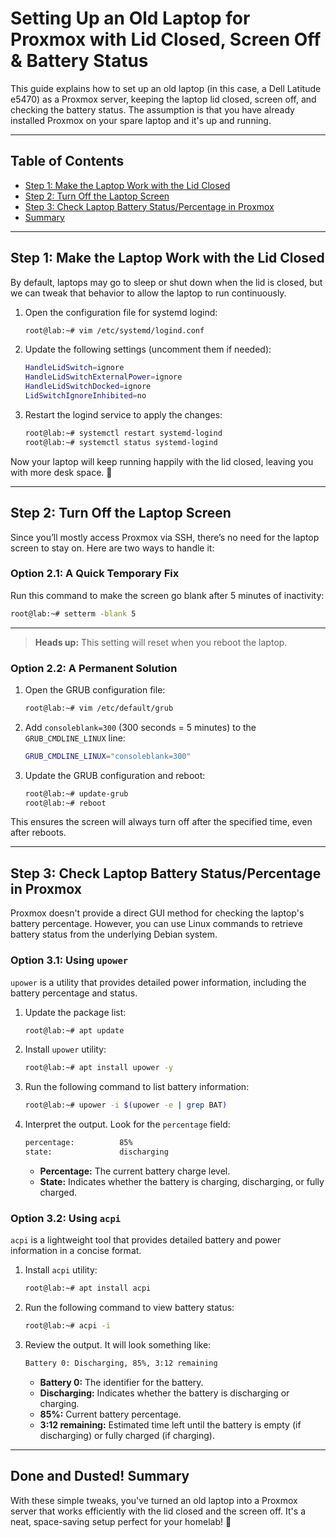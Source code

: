 # Setting Up an Old Laptop for Proxmox with Lid Closed, Screen Off & Battery Status

This guide explains how to set up an old laptop (in this case, a Dell Latitude e5470) as a Proxmox server, keeping the 
laptop lid closed, screen off, and checking the battery status. 
The assumption is that you have already installed Proxmox on your spare laptop and it's up and running.

---

## Table of Contents
- [Step 1: Make the Laptop Work with the Lid Closed](#step-1-make-the-laptop-work-with-the-lid-closed)
- [Step 2: Turn Off the Laptop Screen](#step-2-turn-off-the-laptop-screen)
- [Step 3: Check Laptop Battery Status/Percentage in Proxmox](#step-3-check-laptop-battery-statuspercentage-in-proxmox)
- [Summary](#done-and-dusted-summary)

---

## Step 1: Make the Laptop Work with the Lid Closed

By default, laptops may go to sleep or shut down when the lid is closed, but we can tweak that behavior to allow the laptop to run continuously.

1. Open the configuration file for systemd logind:
    ```bash
    root@lab:~# vim /etc/systemd/logind.conf
    ```

2. Update the following settings (uncomment them if needed):
    ```bash
    HandleLidSwitch=ignore
    HandleLidSwitchExternalPower=ignore
    HandleLidSwitchDocked=ignore
    LidSwitchIgnoreInhibited=no
    ```

3. Restart the logind service to apply the changes:
    ```bash
    root@lab:~# systemctl restart systemd-logind
    root@lab:~# systemctl status systemd-logind
    ```

Now your laptop will keep running happily with the lid closed, leaving you with more desk space. 🎉

---

## Step 2: Turn Off the Laptop Screen

Since you’ll mostly access Proxmox via SSH, there’s no need for the laptop screen to stay on. Here are two ways to handle it:

### Option 2.1: A Quick Temporary Fix

Run this command to make the screen go blank after 5 minutes of inactivity:
```bash
root@lab:~# setterm -blank 5
```
---
> **Heads up:** This setting will reset when you reboot the laptop.

### Option 2.2: A Permanent Solution

1. Open the GRUB configuration file:
    ```bash
    root@lab:~# vim /etc/default/grub
    ```

2. Add `consoleblank=300` (300 seconds = 5 minutes) to the `GRUB_CMDLINE_LINUX` line:
    ```bash
    GRUB_CMDLINE_LINUX="consoleblank=300"
    ```

3. Update the GRUB configuration and reboot:
    ```bash
    root@lab:~# update-grub
    root@lab:~# reboot
    ```

This ensures the screen will always turn off after the specified time, even after reboots.

---

## Step 3: Check Laptop Battery Status/Percentage in Proxmox

Proxmox doesn't provide a direct GUI method for checking the laptop's battery percentage. However, you can use Linux commands to retrieve battery status from the underlying Debian system.

### Option 3.1: Using `upower`

`upower` is a utility that provides detailed power information, including the battery percentage and status.

1. Update the package list:
    ```bash
    root@lab:~# apt update
    ```

2. Install `upower` utility:
    ```bash
    root@lab:~# apt install upower -y
    ```

3. Run the following command to list battery information:
    ```bash
    root@lab:~# upower -i $(upower -e | grep BAT)
    ```

4. Interpret the output. Look for the `percentage` field:
    ```bash
    percentage:          85%
    state:               discharging
    ```

   - **Percentage:** The current battery charge level.
   - **State:** Indicates whether the battery is charging, discharging, or fully charged.

### Option 3.2: Using `acpi`

`acpi` is a lightweight tool that provides detailed battery and power information in a concise format.

1. Install `acpi` utility:
    ```bash
    root@lab:~# apt install acpi
    ```

2. Run the following command to view battery status:
    ```bash
    root@lab:~# acpi -i
    ```

3. Review the output. It will look something like:
    ```bash
    Battery 0: Discharging, 85%, 3:12 remaining
    ```

   - **Battery 0:** The identifier for the battery.
   - **Discharging:** Indicates whether the battery is discharging or charging.
   - **85%:** Current battery percentage.
   - **3:12 remaining:** Estimated time left until the battery is empty (if discharging) or fully charged (if charging).

---

## Done and Dusted! Summary

With these simple tweaks, you've turned an old laptop into a Proxmox server that works efficiently with the lid closed and the screen off. It's a neat, space-saving setup perfect for your homelab! 🚀

```
